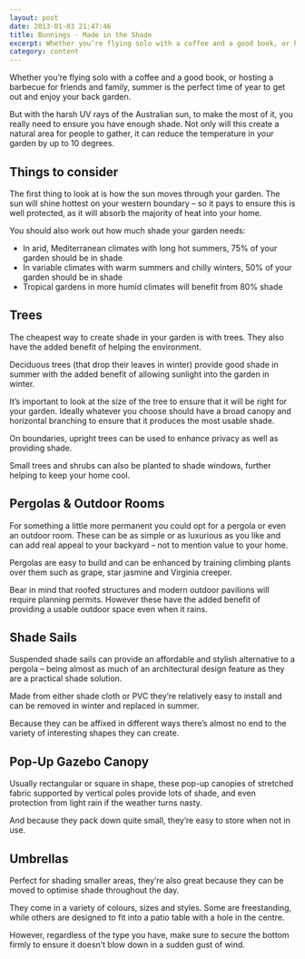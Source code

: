 ```yaml
---
layout: post
date: 2013-01-03 21:47:46
title: Bunnings - Made in the Shade
excerpt: Whether you’re flying solo with a coffee and a good book, or hosting a barbecue for friends and family, summer is the perfect time of year to get out and enjoy your back garden.
category: content
---
```


Whether you’re flying solo with a coffee and a good book, or hosting a barbecue for friends and family, summer is the perfect time of year to get out and enjoy your back garden.

But with the harsh UV rays of the Australian sun, to make the most of it, you really need to ensure you have enough shade. Not only will this create a natural area for people to gather, it can reduce the temperature in your garden by up to 10 degrees.

## Things to consider ##

The first thing to look at is how the sun moves through your garden. The sun will shine hottest on your western boundary – so it pays to ensure this is well protected, as it will absorb the majority of heat into your home.

You should also work out how much shade your garden needs:

* In arid, Mediterranean climates with long hot summers, 75% of your garden should be in shade
* In variable climates with warm summers and chilly winters, 50% of your garden should be in shade
* Tropical gardens in more humid climates will benefit from 80% shade

## Trees ##

The cheapest way to create shade in your garden is with trees. They also have the added benefit of helping the environment.

Deciduous trees (that drop their leaves in winter) provide good shade in summer with the added benefit of allowing sunlight into the garden in winter.

It’s important to look at the size of the tree to ensure that it will be right for your garden. Ideally whatever you choose should have a broad canopy and horizontal branching to ensure that it produces the most usable shade.

On boundaries, upright trees can be used to enhance privacy as well as providing shade.

Small trees and shrubs can also be planted to shade windows, further helping to keep your home cool.

## Pergolas & Outdoor Rooms ##

For something a little more permanent you could opt for a pergola or even an outdoor room. These can be as simple or as luxurious as you like and can add real appeal to your backyard – not to mention value to your home. 

Pergolas are easy to build and can be enhanced by training climbing plants over them such as grape, star jasmine and Virginia creeper.

Bear in mind that roofed structures and modern outdoor pavilions will require planning permits. However these have the added benefit of providing a usable outdoor space even when it rains.

## Shade Sails ##

Suspended shade sails can provide an affordable and stylish alternative to a pergola – being almost as much of an architectural design feature as they are a practical shade solution.

Made from either shade cloth or PVC they’re relatively easy to install and can be removed in winter and replaced in summer.

Because they can be affixed in different ways there’s almost no end to the variety of interesting shapes they can create.

## Pop-Up Gazebo Canopy ##

Usually rectangular or square in shape, these pop-up canopies of stretched fabric supported by vertical poles provide lots of shade, and even protection from light rain if the weather turns nasty.

And because they pack down quite small, they’re easy to store when not in use.

## Umbrellas ##

Perfect for shading smaller areas, they’re also great because they can be moved to optimise shade throughout the day.

They come in a variety of colours, sizes and styles. Some are freestanding, while others are designed to fit into a patio table with a hole in the centre. 

However, regardless of the type you have, make sure to secure the bottom firmly to ensure it doesn’t blow down in a sudden gust of wind. 